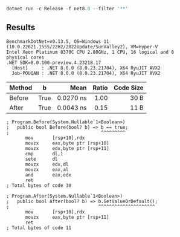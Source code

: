 ```ps1
dotnet run -c Release -f net8.0 --filter '**'
```

## Results

```log
BenchmarkDotNet=v0.13.5, OS=Windows 11 (10.0.22621.1555/22H2/2022Update/SunValley2), VM=Hyper-V
Intel Xeon Platinum 8370C CPU 2.80GHz, 1 CPU, 16 logical and 8 physical cores
.NET SDK=8.0.100-preview.4.23218.17
  [Host]     : .NET 8.0.0 (8.0.23.21704), X64 RyuJIT AVX2
  Job-POUQAN : .NET 8.0.0 (8.0.23.21704), X64 RyuJIT AVX2
```

| Method |    b |      Mean | Ratio | Code Size |
|------- |----- |----------:|------:|----------:|
| Before | True | 0.0270 ns |  1.00 |      30 B |
|  After | True | 0.0043 ns |  0.15 |      11 B |

```assembly
; Program.Before(System.Nullable`1<Boolean>)
; 	public bool Before(bool? b) => b == true;
; 	                               ^^^^^^^^^
       mov       [rsp+10],rdx
       movzx     eax,byte ptr [rsp+10]
       movzx     edx,byte ptr [rsp+11]
       cmp       dl,1
       sete      dl
       movzx     edx,dl
       movzx     eax,al
       and       eax,edx
       ret
; Total bytes of code 30
```

```assembly
; Program.After(System.Nullable`1<Boolean>)
; 	public bool After(bool? b) => b.GetValueOrDefault();
; 	                              ^^^^^^^^^^^^^^^^^^^^^
       mov       [rsp+10],rdx
       movzx     eax,byte ptr [rsp+11]
       ret
; Total bytes of code 11
```
